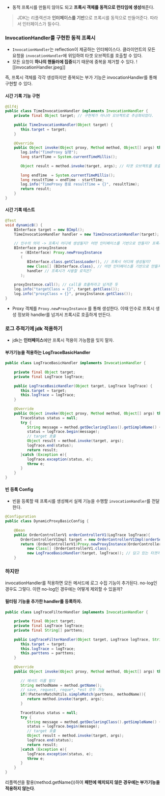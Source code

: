 - 동적 프록시를 만들지 않아도 되고 **프록시 객체를 동적으로 런타임에 생성**해준다.

> JDK는 리플렉션과 **인터페이스를 기반**으로 프록시를 동적으로 만들어준다. 따라서 인터페이스가 필수다.

### InvocationHandler를 구현한 동적 프록시

- `InvocationHandler`는 reflection이 제공하는 인터페이스다. 클라이언트의 모든 요청을 `invocationHandler`에 위임하여 타겟 오브젝트를 호출할 수 있다.
- 모든 요청이 **하나의 핸들러에 집중**되기 때문에 중복을 제거할 수 있다.
![[invocationHandler.jpeg]]

즉, 프록시 객체를 각각 생성하지만 중복되는 부가 기능은 invocationHandler를 통해 구현할 수 있다.


#### 시간 기록 기능 구현
```java
@Slf4j  
public class TimeInvocationHandler implements InvocationHandler {  
    private final Object target; // 구현체가 아니라 오브젝트로 추상화되었다.
  
    public TimeInvocationHandler(Object target) {  
       this.target = target;  
    }  
  
    @Override  
    public Object invoke(Object proxy, Method method, Object[] args) throws Throwable {  
       log.info("TimeProxy 실행");  
       long startTime = System.currentTimeMillis();  
  
       Object result = method.invoke(target, args); // 타겟 오브젝트를 호출
  
       long endTime  = System.currentTimeMillis();  
       long resultTime = endTime - startTime;  
       log.info("TimeProxy 종료 resultTime = {}", resultTime);  
       return result;  
    }  
}
```

#### 시간 기록 테스트
```java
@Test  
void dynamicB() {  
    BInterface target = new BImpl();  
    TimeInvocationHandler handler = new TimeInvocationHandler(target);  
  
    // 인수의 의미 -> 프록시 어디에 생성될지? 어떤 인터페이스를 기반으로 만들지? 프록시가 사용할 로직은?  
    BInterface proxyInstance  
       = (BInterface) Proxy.newProxyInstance  
       (  
          BInterface.class.getClassLoader(), // 프록시 어디에 생성될지?  
          new Class[] {BInterface.class}, // 어떤 인터페이스를 기반으로 만들지?  
          handler // 프록시가 사용할 로직은?  
       );  
  
    proxyInstance.call(); // call을 호출하라고 넘겨준 듯  
    log.info("targetClass = {}", target.getClass());  
    log.info("proxyClass = {}", proxyInstance.getClass());  
}
```
- Proxy 객체를 `Proxy.newProxyInstance` 를 통해 생성한다. 이때 인수로 프록시 생성 정보와 handler를 넘겨서 프록시로 호출하게 만든다.

### 로그 추적기에 jdk 적용하기
- jdk는 **인터페이스**에만 프록시 적용이 가능함을 잊지 말자.

#### 부가기능을 적용하는 LogTraceBasicHandler
```java
public class LogTraceBasicHandler implements InvocationHandler {  
  
    private final Object target;  
    private final LogTrace logTrace;  
  
    public LogTraceBasicHandler(Object target, LogTrace logTrace) {  
       this.target = target;  
       this.logTrace = logTrace;  
    }  
  
    @Override  
    public Object invoke(Object proxy, Method method, Object[] args) throws Throwable {  
       TraceStatus status = null;  
       try {  
          String message = method.getDeclaringClass().getSimpleName() + "." + method.getName() + "()";  
          status = logTrace.begin(message);  
          // target 호출  
          Object result = method.invoke(target, args);  
          logTrace.end(status);  
          return result;  
       }catch (Exception e){  
          logTrace.exception(status, e);  
          throw e;  
       }  
    }  
}
```

#### 빈 등록 Config
- 빈을 등록할 때 프록시를 생성해서 실제 기능을 수행할 `invocationHandler`를 전달한다.
```java
@Configuration  
public class DynamicProxyBasicConfig {  
  
    @Bean  
    public OrderControllerV1 orderControllerV1(LogTrace logTrace){  
       OrderControllerV1Impl target = new OrderControllerV1Impl(orderServiceV1(logTrace));  
       return (OrderControllerV1)Proxy.newProxyInstance(OrderControllerV1.class.getClassLoader(),  
          new Class[] {OrderControllerV1.class},  
          new LogTraceBasicHandler(target, logTrace)); // 담고 있는 타겟이 다르기 때문에 매번 생성해줘야 함  
    }
```


### 하지만
invocationHandler를 적용하면 모든 메서드에 로그 수집 기능이 추가된다.
no-log인 경우도 그렇다. 이런 no-log인 경우에는 어떻게 제외할 수 있을까?


#### 필터링 기능을 추가한 handler를 등록하자.
```java
public class LogTraceFilterHandler implements InvocationHandler {  
  
    private final Object target;  
    private final LogTrace logTrace;  
    private final String[] parttens;  
  
    public LogTraceFilterHandler(Object target, LogTrace logTrace, String[] parttens) {  
       this.target = target;  
       this.logTrace = logTrace;  
       this.parttens = parttens;  
    }  
  
    @Override  
    public Object invoke(Object proxy, Method method, Object[] args) throws Throwable {  
  
       // 메서드 이름 필더  
       String methodName = method.getName();  
       // save, request, reque*, *est 모두 가능  
       if(!PatternMatchUtils.simpleMatch(parttens, methodName)){  
          return method.invoke(target, args);  
       }  
  
       TraceStatus status = null;  
       try {  
          String message = method.getDeclaringClass().getSimpleName() + "." + method.getName() + "()";  
          status = logTrace.begin(message);  
          // target 호출  
          Object result = method.invoke(target, args);  
          logTrace.end(status);  
          return result;  
       }catch (Exception e){  
          logTrace.exception(status, e);  
          throw e;  
       }  
    }  
}
```

리플렉션을 활용(method.getName())하여 **패턴에 매치되지 않은 경우에는 부가기능을 적용하지 않는다**.